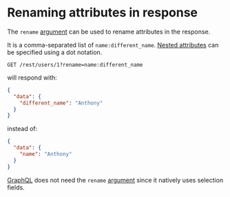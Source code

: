 # Renaming attributes in response

The `rename` [argument](../rpc/README.md#rpc) can be used to rename attributes
in the response.

It is a comma-separated list of `name:different_name`.
[Nested attributes](../request/relations.md#populating-nested-collections) can
be specified using a dot notation.

```HTTP
GET /rest/users/1?rename=name:different_name
```

will respond with:

```json
{
  "data": {
    "different_name": "Anthony"
  }
}
```

instead of:

```json
{
  "data": {
    "name": "Anthony"
  }
}
```

[GraphQL](../rpc/graphql.md#selection-population-and-renaming) does not need the
`rename` [argument](../rpc/README.md#rpc) since it natively uses selection
fields.
